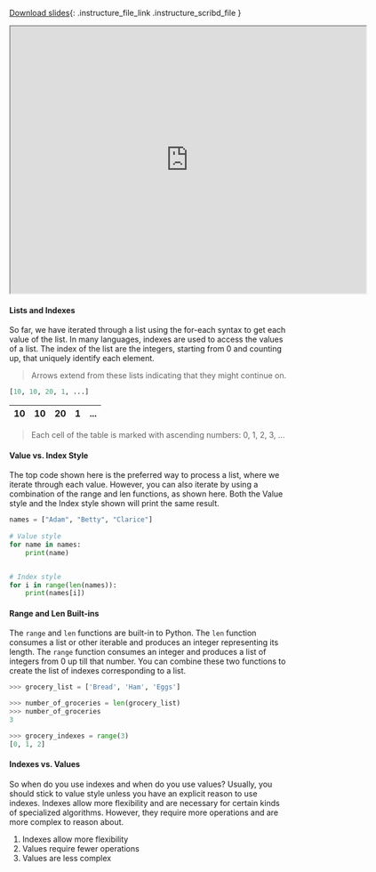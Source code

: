 
[Download slides](https://udel.instructure.com/files/75542509/download){: .instructure_file_link .instructure_scribd_file }


<iframe style="width: 640px; height: 480px;" width="300" height="150" allowfullscreen="allowfullscreen" webkitallowfullscreen="webkitallowfullscreen" mozallowfullscreen="mozallowfullscreen"
title="Introduction.pdf"
src="https://www.youtube.com/embed/QlMdDPuZeEc?feature=oembed&amp;rel=0" 
></iframe>


#### Lists and Indexes

So far, we have iterated through a list using the for-each syntax to get each value of the list.
In many languages, indexes are used to access the values of a list.
The index of the list are the integers, starting from 0 and counting up, that uniquely identify each element.

> Arrows extend from these lists indicating that they might continue on.

```python
[10, 10, 20, 1, ...]
```

| 10 | 10 | 20 | 1 | ... |
|----|----|----|---|-----|

> Each cell of the table is marked with ascending numbers: 0, 1, 2, 3, ...

#### Value vs. Index Style

The top code shown here is the preferred way to process a list, where we iterate through each value.
However, you can also iterate by using a combination of the range and len functions, as shown here.
Both the Value style and the Index style shown will print the same result.

```python
names = ["Adam", "Betty", "Clarice"]
    
# Value style
for name in names:
    print(name)


# Index style
for i in range(len(names)):
    print(names[i])
```

#### Range and Len Built-ins

The `range` and `len` functions are built-in to Python.
The `len` function consumes a list or other iterable and produces an integer representing its length.
The `range` function consumes an integer and produces a list of integers from 0 up till that number.
You can combine these two functions to create the list of indexes corresponding to a list.

```python
>>> grocery_list = ['Bread', 'Ham', 'Eggs']

>>> number_of_groceries = len(grocery_list)
>>> number_of_groceries
3

>>> grocery_indexes = range(3)
[0, 1, 2]
```

#### Indexes vs. Values

So when do you use indexes and when do you use values?
Usually, you should stick to value style unless you have an explicit reason to use indexes.
Indexes allow more flexibility and are necessary for certain kinds of specialized algorithms.
However, they require more operations and are more complex to reason about.

1. Indexes allow more flexibility
2. Values require fewer operations
3. Values are less complex
